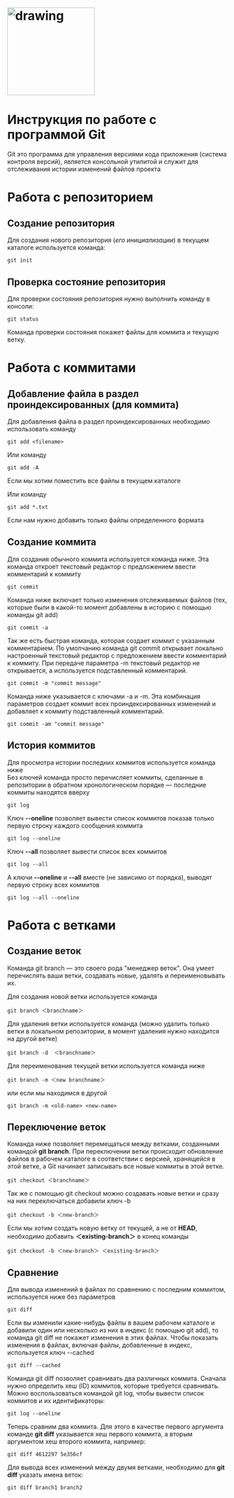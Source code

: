 # <img src="https://www.funklang.com/git_logo.png" alt="drawing" width="200"/>
# Инструкция по работе с программой Git
Git это программа для управления версиями кода приложения (система контроля версий), является консольной утилитой и служит для отслеживания истории изменений файлов проекта

# Работа с репозиторием
## Создание репозитория

Для создания нового репозитория (*его инициализации*) в текущем каталоге используется команда:

    git init

## Проверка состояние репозитория

Для проверки состояния репозитория нужно выполнить команду в консоли:

    git status

Команда проверки состояния покажет файлы для коммита и текущую ветку.

# Работа с коммитами
## Добавление файла в раздел проиндексированных (для коммита)

Для добавления файла в раздел проиндексированных необходимо использовать команду

    git add <filename>

Или команду

    git add -A

Если мы хотим поместить все файлы в текущем каталоге

Или команду

    git add *.txt

Если нам нужно добавить только файлы определенного формата

## Создание коммита

Для создания обычного коммита используется команда ниже. Эта команда откроет текстовый редактор с предложением ввести комментарий к коммиту

    git commit

Команда ниже включает только изменения отслеживаемых файлов (тех, которые были в какой-то момент добавлены в историю с помощью команды git add)

    git commit -a

Так же есть быстрая команда, которая создает коммит с указанным комментарием.
По умолчанию команда git commit открывает локально настроенный текстовый редактор с предложением ввести комментарий к коммиту.
При передаче параметра -m текстовый редактор не открывается, а используется подставленный комментарий.

    git commit -m "commit message"

Команда ниже указывается с ключами -a и -m.
Эта комбинация параметров создает коммит всех проиндексированных изменений и добавляет к коммиту подставленный комментарий.

    git commit -am "commit message"

## История коммитов

Для просмотра истории последних коммитов используется команда ниже  
Без ключей команда просто перечисляет коммиты, сделанные в репозитории в обратном хронологическом порядке — последние коммиты находятся вверху

    git log

Ключ **--oneline** позволяет вывести список коммитов показав только первую строку каждого сообщения коммита

    git log --oneline

Ключ **--all** позволяет вывести список всех коммитов

    git log --all

А ключи **--oneline** и **--all** вместе (не зависимо от порядка), выводят первую строку всех коммитов

    git log --all --oneline

# Работа с ветками
## Создание веток
Команда git branch — это своего рода "менеджер веток".
Она умеет перечислять ваши ветки, создавать новые, удалять и переименовывать их.

Для создания новой ветки используется команда

    git branch ＜branchname＞

Для удаления ветки используется команда (можно удалить только ветки в локальном репозитории, в момент удаления нужно находится на другой ветке)

    git branch -d  ＜branchname＞

Для переименования текущей ветки используется команда ниже

    git branch -m ＜new branchname＞ 

или если мы находимся в другой

    git branch -m <old-name> <new-name>


## Переключение веток

Команда ниже позволяет перемещаться между ветками, созданными командой **git branch**.
При переключении ветки происходит обновление файлов в рабочем каталоге в соответствии с версией, хранящейся в этой ветке, а Git начинает записывать все новые коммиты в этой ветке.

    git checkout ＜branchname＞

Так же с помощью git checkout можно создавать новые ветки и сразу на них переключаться добавили ключ -b

    git checkout -b ＜new-branch＞

Если мы хотим создать новую ветку от текущей, а не от **HEAD**, необходимо добавить **＜existing-branch＞** в конец команды

    git checkout -b ＜new-branch＞ ＜existing-branch＞

## Сравнение

Для вывода изменений в файлах по сравнению с последним коммитом, используется ниже без параметров

    git diff

Если вы изменили какие-нибудь файлы в вашем рабочем каталоге и добавили один или несколько из них в индекс (с помощью git add), то команда git diff не покажет изменения в этих файлах. Чтобы показать изменения в файлах, включая файлы, добавленные в индекс, используется ключ --cached

    git diff --cached

Команда git diff позволяет сравнивать два различных коммита. Сначала нужно определить хеш (ID) коммитов, которые требуется сравнивать. Можно воспользоваться командой git log, чтобы вывести список коммитов и их идентификаторы:

    git log --oneline

Теперь сравним два коммита. Для этого в качестве первого аргумента команде **git diff** указывается хеш первого коммита, а вторым аргументом хеш второго коммита, например:

    git diff 4612297 5e356cf

Для вывода всех изменений между двумя ветками, необходимо для **git diff** указать имена веток:

    git diff branch1 branch2